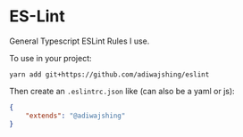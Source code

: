 # ES-Lint

General Typescript ESLint Rules I use.

To use in your project:
```
yarn add git+https://github.com/adiwajshing/eslint
```

Then create an `.eslintrc.json` like (can also be a yaml or js):
``` json
{
	"extends": "@adiwajshing"
}
```
